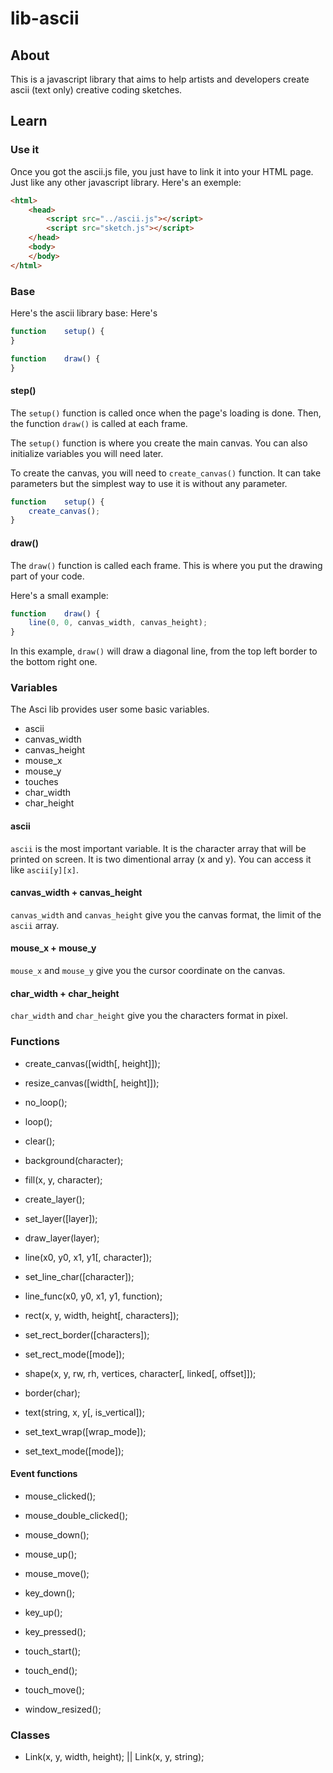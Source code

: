 # lib-ascii

## About

This is a javascript library that aims to help artists and developers create ascii (text only) creative coding sketches.

## Learn

### Use it

Once you got the ascii.js file, you just have to link it into your HTML page. Just like any other javascript library.
Here's an exemple:
```html
<html>
	<head>
		<script src="../ascii.js"></script>
		<script src="sketch.js"></script>
	</head>
	<body>
	</body>
</html>
```

### Base

Here's the ascii library base:
Here's 
```javascript
function	setup() {
}

function	draw() {
}
```

#### step()

The `setup()` function is called once when the page's loading is done. Then,
the function `draw()` is called at each frame.

The `setup()` function is where you create the main canvas. You can also
initialize variables you will need later.

To create the canvas, you will need to `create_canvas()` function.
It can take parameters but the simplest way to use it is without any parameter.

```javascript
function	setup() {
	create_canvas();
}
```

#### draw()

The `draw()` function is called each frame. This is where you put the drawing
part of your code.

Here's a small example:

```javascript
function	draw() {
	line(0, 0, canvas_width, canvas_height);
}
```

In this example, `draw()` will draw a diagonal line, from the top left border to
the bottom right one.

### Variables

The Asci lib provides user some basic variables.

- ascii
- canvas_width
- canvas_height
- mouse_x
- mouse_y
- touches
- char_width
- char_height

#### ascii

`ascii` is the most important variable. It is the character array that will be
printed on screen. It is two dimentional array (x and y). You can access it
like `ascii[y][x]`.

#### canvas_width + canvas_height

`canvas_width` and `canvas_height` give you the canvas format, the limit of the
`ascii` array.

#### mouse_x + mouse_y

`mouse_x` and `mouse_y` give you the cursor coordinate on the canvas.

#### char_width + char_height

`char_width` and `char_height` give you the characters format in pixel.

### Functions

- create_canvas([width[, height]]);
- resize_canvas([width[, height]]);

- no_loop();
- loop();

- clear();
- background(character);
- fill(x, y, character);

- create_layer();
- set_layer([layer]);
- draw_layer(layer);

- line(x0, y0, x1, y1[, character]);
- set_line_char([character]);

- line_func(x0, y0, x1, y1, function);

- rect(x, y, width, height[, characters]);
- set_rect_border([characters]);
- set_rect_mode([mode]);

- shape(x, y, rw, rh, vertices, character[, linked[, offset]]);

- border(char);

- text(string, x, y[, is_vertical]);
- set_text_wrap([wrap_mode]);
- set_text_mode([mode]);

#### Event functions

- mouse_clicked();
- mouse_double_clicked();
- mouse_down();
- mouse_up();
- mouse_move();

- key_down();
- key_up();
- key_pressed();

- touch_start();
- touch_end();
- touch_move();

- window_resized();

### Classes

- Link(x, y, width, height); || Link(x, y, string);
